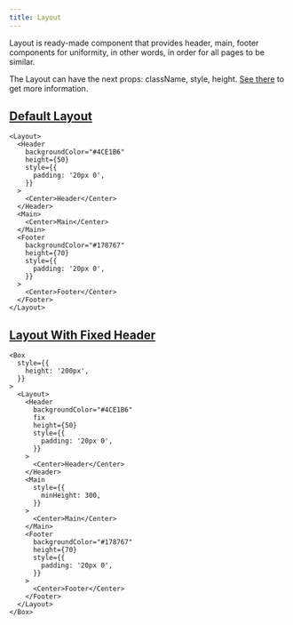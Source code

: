 ```yaml
---
title: Layout
---
```


Layout is ready-made component that provides header, main, footer components for uniformity, in other words, in order for all pages to be similar.

The Layout can have the next props: className, style, height. [See there](/storybook/?path=/docs/core-layout--docs) to get more information.

## [Default Layout](/storybook/?path=/story/core-layout--default-layout)

```tsx
<Layout>
  <Header
    backgroundColor="#4CE1B6"
    height={50}
    style={{
      padding: '20px 0',
    }}
  >
    <Center>Header</Center>
  </Header>
  <Main>
    <Center>Main</Center>
  </Main>
  <Footer
    backgroundColor="#178767"
    height={70}
    style={{
      padding: '20px 0',
    }}
  >
    <Center>Footer</Center>
  </Footer>
</Layout>
```

## [Layout With Fixed Header](/storybook/?path=/story/core-layout--layout-with-fixed-header)

```tsx
<Box
  style={{
    height: '200px',
  }}
>
  <Layout>
    <Header
      backgroundColor="#4CE1B6"
      fix
      height={50}
      style={{
        padding: '20px 0',
      }}
    >
      <Center>Header</Center>
    </Header>
    <Main
      style={{
        minHeight: 300,
      }}
    >
      <Center>Main</Center>
    </Main>
    <Footer
      backgroundColor="#178767"
      height={70}
      style={{
        padding: '20px 0',
      }}
    >
      <Center>Footer</Center>
    </Footer>
  </Layout>
</Box>
```
